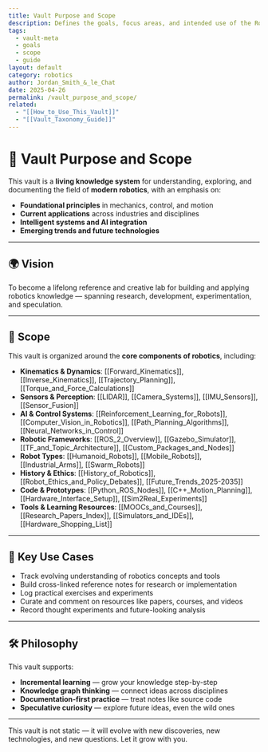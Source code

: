 ```yaml
---
title: Vault Purpose and Scope
description: Defines the goals, focus areas, and intended use of the Robotics Vault.
tags:
  - vault-meta
  - goals
  - scope
  - guide
layout: default
category: robotics
author: Jordan_Smith_&_le_Chat
date: 2025-04-26
permalink: /vault_purpose_and_scope/
related:
  - "[[How_to_Use_This_Vault]]"
  - "[[Vault_Taxonomy_Guide]]"
---
```


# 🎯 Vault Purpose and Scope

This vault is a **living knowledge system** for understanding, exploring, and documenting the field of **modern robotics**, with an emphasis on:

- **Foundational principles** in mechanics, control, and motion
- **Current applications** across industries and disciplines
- **Intelligent systems and AI integration**
- **Emerging trends and future technologies**

---

## 🌍 Vision

To become a lifelong reference and creative lab for building and applying robotics knowledge — spanning research, development, experimentation, and speculation.

---

## 🧩 Scope

This vault is organized around the **core components of robotics**, including:

- **Kinematics & Dynamics**: [[Forward_Kinematics]], [[Inverse_Kinematics]], [[Trajectory_Planning]], [[Torque_and_Force_Calculations]]
- **Sensors & Perception**: [[LIDAR]], [[Camera_Systems]], [[IMU_Sensors]], [[Sensor_Fusion]]
- **AI & Control Systems**: [[Reinforcement_Learning_for_Robots]], [[Computer_Vision_in_Robotics]], [[Path_Planning_Algorithms]], [[Neural_Networks_in_Control]]
- **Robotic Frameworks**: [[ROS_2_Overview]], [[Gazebo_Simulator]], [[TF_and_Topic_Architecture]], [[Custom_Packages_and_Nodes]]
- **Robot Types**: [[Humanoid_Robots]], [[Mobile_Robots]], [[Industrial_Arms]], [[Swarm_Robots]]
- **History & Ethics**: [[History_of_Robotics]], [[Robot_Ethics_and_Policy_Debates]], [[Future_Trends_2025-2035]]
- **Code & Prototypes**: [[Python_ROS_Nodes]], [[C++_Motion_Planning]], [[Hardware_Interface_Setup]], [[Sim2Real_Experiments]]
- **Tools & Learning Resources**: [[MOOCs_and_Courses]], [[Research_Papers_Index]], [[Simulators_and_IDEs]], [[Hardware_Shopping_List]]

---

## 🧠 Key Use Cases

- Track evolving understanding of robotics concepts and tools
- Build cross-linked reference notes for research or implementation
- Log practical exercises and experiments
- Curate and comment on resources like papers, courses, and videos
- Record thought experiments and future-looking analysis

---

## 🛠️ Philosophy

This vault supports:
- **Incremental learning** — grow your knowledge step-by-step
- **Knowledge graph thinking** — connect ideas across disciplines
- **Documentation-first practice** — treat notes like source code
- **Speculative curiosity** — explore future ideas, even the wild ones

---

This vault is not static — it will evolve with new discoveries, new technologies, and new questions. Let it grow with you.
